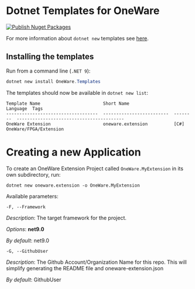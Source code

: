 # Dotnet Templates for OneWare

[![Publish Nuget Packages](https://github.com/ProtopSolutions/OneWare.Templates/actions/workflows/publish-nuget.yml/badge.svg)](https://github.com/ProtopSolutions/OneWare.Templates/actions/workflows/publish-nuget.yml)

For more information about `dotnet new` templates see [here](https://blogs.msdn.microsoft.com/dotnet/2017/04/02/how-to-create-your-own-templates-for-dotnet-new/).

## Installing the templates

Run from a command line (`.NET 9`):

```powershell
dotnet new install OneWare.Templates
```

The templates should now be available in `dotnet new list`:

```
Template Name                        Short Name                 Language  Tags
-----------------------------------  -------------------------  --------  -----------------------------------------
OneWare Extension                    oneware.extension          [C#]      OneWare/FPGA/Extension
```

# Creating a new Application

To create an OneWare Extension Project called `OneWare.MyExtension` in its own subdirectory, run:

```
dotnet new oneware.extension -o OneWare.MyExtension
```

Available parameters:

``-F, --Framework``

*Description*: The target framework for the project.

*Options*: **net9.0**

*By default*: net9.0


``-G, --GithubUser``

*Description*: The Github Account/Organization Name for this repo. This will simplify generating the
                                 README file and oneware-extension.json

*By default*: GithubUser
